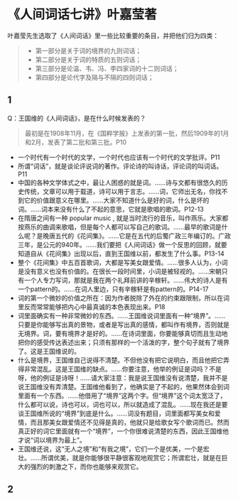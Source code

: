 # 《人间词话七讲》叶嘉莹著 #

叶嘉莹先生选取了《人间词话》里一些比较重要的条目，并把他们归为四类：

> - 第一部分是关于词的境界的九则词话；
> - 第二部分是关于词的特质的五则词话；
> - 第三部分是论温、韦、冯、李四家词的十二则词话；
> - 第四部分是论代字及隔与不隔的四则词话；


## 1 ##

Q：王国维的《人间词话》，是在什么时候发表的？

> 最初是在1908年11月，在《国粹学报》上发表的第一批，然后1909年的1月和2月，发表了第二批和第三批。P10

- 一个时代有一个时代的文学，一个时代也应该有一个时代的文学批评。P11
- 所谓“词话”，就是谈论评说词的著作。评论诗的叫诗话，评论词的叫词话。P11
- 中国的各种文学体式之中，最让人困惑的就是词。......诗与文都有很悠久的历史传统，文章可以用于载道，诗可以用于言志。......词，它师出无名，你找不到它的价值跟意义在哪里。......大家不知道什么是好的词，什么是坏的词。......词本来没有什么了不起的意思，它就是歌唱的歌词。P12-13
- 在隋唐之间有一种 popular music ,  就是当时流行的音乐，叫作燕乐。大家都按燕乐的曲调来歌唱，但是每个人都可以写自己的歌词。......最早的歌词是什么呢？是晚唐五代的《花间集》。......它是在五代的后蜀广政三年编订的。广政三年，是公元的940年。......我们要把《人间词话》做一个反思的回顾，就要知道自从《花间集》出现以后，直到王国维以前，都发生了什么事。P13-14
- 整个《花间集》中五百首歌词，大都是写美女跟爱情。......很多人认为，小词是没有意义也没有价值的。在很长一段时间里，小词是被轻视的。......宋朝只有一个人专力写词，那就是我在两个礼拜前讲的辛稼轩。......伟大的诗人是有一个pattern的。......在词人里边，只有辛稼轩是有pattern的。P14-17
- 词的第一个微妙的价值之所在：因为作者脱除了外在的约束跟限制，所以在词里反而常常能够把内心中最真诚的本色表现出来。P18
- 词里面确实有一种非常微妙的东西。......王国维说词里面有一种“境界”。......只要是你能够写出真的景物，或者是写出真的感情，都叫作有境界，否则就是无境界。词，要有境界才是好的。......在诗词里面，你要能够真切而且生动地把你的感受传达表述出来；只须有那样的一个活泼的字，整个句子就有了境界了。这是王国维说的。
- 什么是境界，王国维自己说得不清楚。不但他没有把它说明白，而且他把它弄得非常混乱。这是王国维的缺点。......你要注意，他举的例证是词吗？不是呀，他的例证是诗呀！......请大家注意：我是说王国维没有说清楚，我并不是说王国维没有弄清楚。王国维他看到了，他确实是了不起的，他果然体会到词里面有一个东西。......他借用了“境界”这两个字。但“境界”这个词太宽泛了，什么都可以说，诗也可以，词也可以，所以就造成了混乱。......现在我还是要谈王国维所说的“境界”到底是什么。......词没有题目，词里面都写美女和爱情，而且那美女跟爱情还不见得是真的，他就只是给歌女写个歌词而已。然而真正好的词它里面就有一个“境界”，一个你很难说清楚的东西，因此王国维他才说“词以境界为最上”。
- 王国维还说，这“无人之境”和“有我之境”，它们一个是优美，一个是宏壮。......所谓优美，就是你能够很平静很客观地观赏它；所谓宏壮，就是在巨大的强烈的刺激之下，而你也能够来观赏它。

## 2 ##

